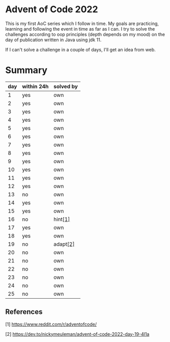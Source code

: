 # Advent of Code 2022

This is my first AoC series which I follow in time. My goals are practicing, learning and following the event in time as far as I can.
I try to solve the challenges according to oop principles (depth depends on my mood) on the day of publication written in Java using jdk 11.

If I can't solve a challenge in a couple of days, I'll get an idea from web.

# Summary

| day | within 24h | solved by |
|-----|------------|-----------|
| 1 | yes | own |
| 2 | yes | own |
| 3 | yes | own |
| 4 | yes | own |
| 5 | yes | own |
| 6 | yes | own |
| 7 | yes | own |
| 8 | yes | own |
| 9 | yes | own |
| 10 | yes | own |
| 11 | yes | own |
| 12 | yes | own |
| 13 | no | own |
| 14 | yes | own |
| 15 | yes | own |
| 16 | no | hint[[1]](#1) |
| 17 | yes | own |
| 18 | yes | own |
| 19 | no | adapt[[2]](#2) |
| 20 | no | own |
| 21 | no | own |
| 22 | no | own |
| 23 | no | own |
| 24 | no | own |
| 25 | no | own |

## References
<a id="1">[1]</a>
https://www.reddit.com/r/adventofcode/

<a id="1">[2]</a>
https://dev.to/nickymeuleman/advent-of-code-2022-day-19-4l1a
